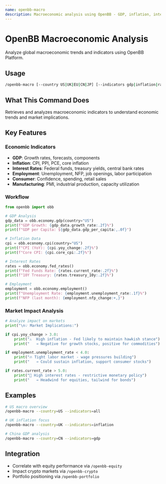 ```yaml
---
name: openbb-macro
description: Macroeconomic analysis using OpenBB - GDP, inflation, interest rates, employment, global economic indicators
---
```


# OpenBB Macroeconomic Analysis

Analyze global macroeconomic trends and indicators using OpenBB Platform.

## Usage

```bash
/openbb-macro [--country US|UK|EU|CN|JP] [--indicators gdp|inflation|rates|employment|all]
```

## What This Command Does

Retrieves and analyzes macroeconomic indicators to understand economic trends and market implications.

## Key Features

### Economic Indicators
- **GDP**: Growth rates, forecasts, components
- **Inflation**: CPI, PPI, PCE, core inflation
- **Interest Rates**: Federal funds, treasury yields, central bank rates
- **Employment**: Unemployment, NFP, job openings, labor participation
- **Consumer**: Confidence, spending, retail sales
- **Manufacturing**: PMI, industrial production, capacity utilization

### Workflow

```python
from openbb import obb

# GDP Analysis
gdp_data = obb.economy.gdp(country="US")
print(f"GDP Growth: {gdp_data.growth_rate:.2f}%")
print(f"GDP per Capita: ${gdp_data.gdp_per_capita:,.0f}")

# Inflation Data
cpi = obb.economy.cpi(country="US")
print(f"CPI (YoY): {cpi.yoy_change:.2f}%")
print(f"Core CPI: {cpi.core_cpi:.2f}%")

# Interest Rates
rates = obb.economy.fed_rates()
print(f"Fed Funds Rate: {rates.current_rate:.2f}%")
print(f"10Y Treasury: {rates.treasury_10y:.2f}%")

# Employment
employment = obb.economy.employment()
print(f"Unemployment Rate: {employment.unemployment_rate:.1f}%")
print(f"NFP (last month): {employment.nfp_change:+,}")
```

### Market Impact Analysis

```python
# Analyze impact on markets
print("\n💡 Market Implications:")

if cpi.yoy_change > 3.0:
    print("⚠️  High inflation - Fed likely to maintain hawkish stance")
    print("   → Negative for growth stocks, positive for commodities")

if employment.unemployment_rate < 4.0:
    print("🔥 Tight labor market - wage pressures building")
    print("   → Could sustain inflation, support consumer stocks")

if rates.current_rate > 5.0:
    print("💸 High interest rates - restrictive monetary policy")
    print("   → Headwind for equities, tailwind for bonds")
```

## Examples

```bash
# US macro overview
/openbb-macro --country=US --indicators=all

# UK inflation focus
/openbb-macro --country=UK --indicators=inflation

# China GDP analysis
/openbb-macro --country=CN --indicators=gdp
```

## Integration

- Correlate with equity performance via `/openbb-equity`
- Impact crypto markets via `/openbb-crypto`
- Portfolio positioning via `/openbb-portfolio`
